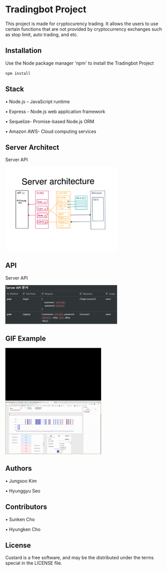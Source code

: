 # Tradingbot Project

This project is made for cryptocurency trading. It allows the users to use certain functions that are not provided by cryptocurrency exchanges such as stop limit, auto trading, and etc.

## Installation
Use the Node package manager 'npm' to install the Tradingbot Project

`npm install`


## Stack
•	Node.js – JavaScript runtime

•	Express - Node.js web application framework

•	Sequelize- Promise-based Node.js ORM

•	Amazon AWS- Cloud computing services

## Server Architect
Server API

<img src= 'Readme_Images/server_architect.png' width= '350' alt = 'server_architect'/>

## API
Server API

<img src= 'Readme_Images/API.png' width= '350' alt = 'Server API'/>


## GIF Example
<img src= 'Readme_Images/login.gif' width= '300' alt = 'login'/>


<img src= 'Readme_Images/trading.gif' width= '300' alt = 'trading'/>

## Authors

•	Jungsoo Kim

•	Hyunggyu Seo


## Contributors
•	Sunken Cho

•	Hyungken Cho


## License
Custard is a free software, and may be the distributed under the terms special in the LICENSE file.